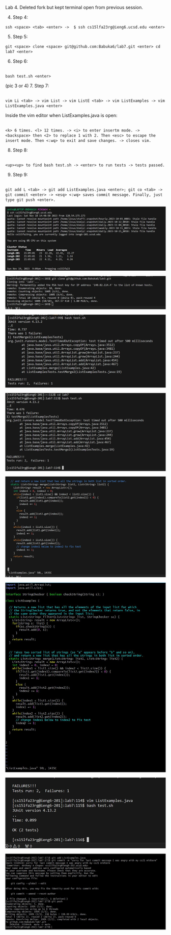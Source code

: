 Lab 4. Deleted fork but kept terminal open from previous session. 

4. Step 4: 
 ```
ssh <space> <tab> <enter> ->  $ ssh cs15lfa23rg@ieng6.ucsd.edu <enter>
```
5. Step 5: 
```
git <space> clone <space> git@github.com:Babuka6/lab7.git <enter> cd lab7 <enter>
 ```
6. Step 6:
```

bash test.sh <enter>
``` 
(pic 3 or 4)
7. Step 7:
```

vim Li <tab> -> vim List -> vim ListE <tab> -> vim ListExamples -> vim ListExamples.java <enter>
```
Inside the vim editor when ListExamples.java is open: 
```

<k> 6 times. <l> 12 times. -> <i> to enter insertm mode. -> <backspace> then <2> to replace 1 with 2. Then <esc> to escape the insert mode. Then <:wq> to exit and save changes. -> closes vim.
```
8. Step 8:
```

<up><up> to find bash test.sh -> <enter> to run tests -> tests passed.
```
9. Step 9:
```

git add L <tab> -> git add ListExamples.java <enter>; git co <tab> -> git commit <enter> -> <esq> <:wq> saves commit message. Finally, just type git push <enter>.
```
 
![alt text](Lab4_one.JPG)

![alt text](Lab4_two.JPG)

![alt text](Lab4_three.JPG)

![alt text](bash_test_sh_fail..JPG)

![alt text](openedvimofListexample.JPG)

![alt text](vimFixed.JPG)

![alt text](testpass.JPG)

![alt text](gitcommitNew.JPG)






